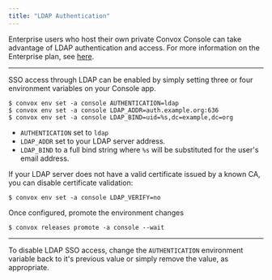 ```yaml
---
title: "LDAP Authentication"
---
```


Enterprise users who host their own private Convox Console can take advantage of LDAP authentication and access.  For more information on the Enterprise plan, see [here](https://www.convox.com/enterprise).

---

SSO access through LDAP can be enabled by simply setting three or four environment variables on your Console app.

```
$ convox env set -a console AUTHENTICATION=ldap
$ convox env set -a console LDAP_ADDR=auth.example.org:636
$ convox env set -a console LDAP_BIND=uid=%s,dc=example,dc=org
```

* `AUTHENTICATION` set to `ldap`
* `LDAP_ADDR` set to your LDAP server address.  
* `LDAP_BIND` to a full bind string where `%s` will be substituted for the user's email address.

If your LDAP server does not have a valid certificate issued by a known CA, you can disable certificate validation:

```
$ convox env set -a console LDAP_VERIFY=no
```

Once configured, promote the environment changes

```
$ convox releases promote -a console --wait
```

---

To disable LDAP SSO access, change the `AUTHENTICATION` environment variable back to it's previous value or simply remove the value, as appropriate.

